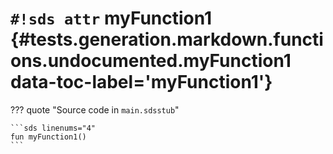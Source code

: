 # `#!sds attr` myFunction1 {#tests.generation.markdown.functions.undocumented.myFunction1 data-toc-label='myFunction1'}

??? quote "Source code in `main.sdsstub`"

    ```sds linenums="4"
    fun myFunction1()
    ```
